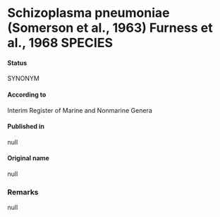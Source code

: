 # Schizoplasma pneumoniae (Somerson et al., 1963) Furness et al., 1968 SPECIES

#### Status
SYNONYM

#### According to
Interim Register of Marine and Nonmarine Genera

#### Published in
null

#### Original name
null

### Remarks
null